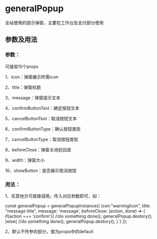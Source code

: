 # generalPopup

全站使用的提示弹窗，主要在工作台及支付部分使用

## 参数及用法
 
### 参数：

可接收10个props

1、icon：弹窗展示所需icon

2、title：弹窗标题

3、message：弹窗提示文本

4、confirmButtonText：确定按钮文本

5、cancelButtonText：取消按钮文本

6、confirmButtonType：确认按钮类型

7、cancelButtonType：取消按钮类型

8、beforeClose：弹窗关闭前回调

9、width：弹窗大小

10、showButton：是否展示取消按钮


### 用法：

1、任意地方可直接调用，传入对应参数即可，如：

const generalPopup = generalPopupInstance({
  icon:"warningIcon",
  title: "message title",
  message: 'message',
  beforeClose: (action, done) => {
    if(action === 'confirm'){
      //do something
      done();
      generalPopup.destory();
    }else{
      //do something
      done();
      generalPopup.destory();
    }
  }
});


2、默认不传参的部分，值为props中的default
